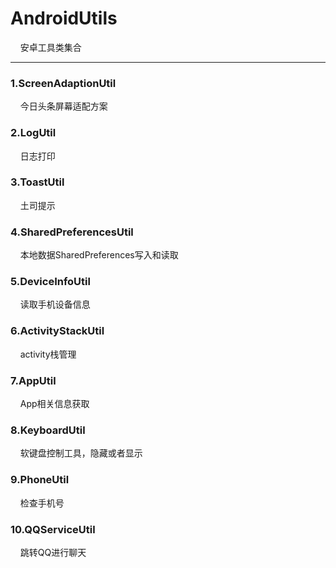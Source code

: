 # AndroidUtils
&nbsp;&nbsp;&nbsp;&nbsp;安卓工具类集合
*****
### 1.ScreenAdaptionUtil
&nbsp;&nbsp;&nbsp;&nbsp;今日头条屏幕适配方案
### 2.LogUtil
&nbsp;&nbsp;&nbsp;&nbsp;日志打印
### 3.ToastUtil
&nbsp;&nbsp;&nbsp;&nbsp;土司提示
### 4.SharedPreferencesUtil
&nbsp;&nbsp;&nbsp;&nbsp;本地数据SharedPreferences写入和读取
### 5.DeviceInfoUtil
&nbsp;&nbsp;&nbsp;&nbsp;读取手机设备信息
### 6.ActivityStackUtil
&nbsp;&nbsp;&nbsp;&nbsp;activity栈管理
### 7.AppUtil
&nbsp;&nbsp;&nbsp;&nbsp;App相关信息获取
### 8.KeyboardUtil
&nbsp;&nbsp;&nbsp;&nbsp;软键盘控制工具，隐藏或者显示
### 9.PhoneUtil
&nbsp;&nbsp;&nbsp;&nbsp;检查手机号
### 10.QQServiceUtil
&nbsp;&nbsp;&nbsp;&nbsp;跳转QQ进行聊天
